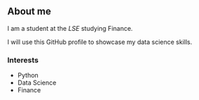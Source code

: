 ## About me

I am a student at the _LSE_ studying Finance.

I will use this GitHub profile to showcase my data science skills.

### Interests

- Python 
- Data Science
- Finance

